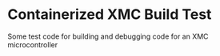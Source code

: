 # Containerized XMC Build Test

Some test code for building and debugging code for an XMC microcontroller
